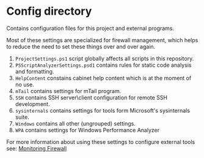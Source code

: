 
# Config directory

Contains configuration files for this project and external programs.

Most of these settings are specialized for firewall management, which helps to reduce
the need to set these things over and over again.

1. `ProjectSettings.ps1` script globally affects all scripts in this repository.
2. `PSScriptAnalyzerSettings.psd1` contains rules for static code analysis and formatting.
3. `HelpContent` constains cabinet help content which is at the moment of no use.
4. `mTail` contains settings for mTail program.
5. `SSH` contains SSH server\client configuration for remote SSH development.
6. `sysinternals` contains settings for tools form Microsoft's sysinternals suite.
7. `Windows` contains all other (ungrouped) settings.
8. `WPA` contains settings for Windows Performance Analyzer

For more information about using these settings to configure external tools see:
[Monitoring Firewall](../Readme/MonitoringFirewall.md)
